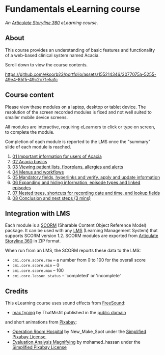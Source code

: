 # Fundamentals eLearning course

*An [Articulate Storyline 360](https://www.articulate.com/360/storyline/) eLearning course.*

## About

This course provides an understanding of basic features and functionality of a web-based clinical system named Acacia.

Scroll down to view the course contents.

https://github.com/ekoorb23/portfolio/assets/155214346/3077075a-5255-49e4-85f5-49c2c71e5a1c

## Course content

Please view these modules on a laptop, desktop or tablet device. The resolution of the screen recorded modules is fixed and not well suited to smaller mobile device screens.

All modules are interactive, requiring eLearners to click or type on screen, to complete the module.

Completion of each module is reported to the LMS once the "summary" slide of each module is reached.

1. [01 Important information for users of Acacia](/01/story.html)
2. [02 Acacia basics](/02/story.html)
3. [03 Viewing patient lists, floorplans, allergies and alerts](/03/story.html)
4. [04 Menus and workflows](/04/story.html)
5. [05 Mandatory fields, hyperlinks and verify, apply and update information](/05/story.html)
6. [06 Expanding and hiding information, episode types and linked episodes](/06/story.html)
7. [07 Nested trees, shortcuts for recording date and time, and lookup fields](/07/story.html)
8. [08 Conclusion and next steps (3 mins)](/08/story.html)

## Integration with LMS

Each module is a [SCORM](https://scorm.com/scorm-explained/one-minute-scorm-overview/) (Sharable Content Object Reference Model) package. It can be used with any [LMS](https://en.wikipedia.org/wiki/Learning_management_system) (Learning Management System) that supports SCORM version 1.2. SCORM modules are exported from [Articulate Storyline 360](https://www.articulate.com/360/storyline/) in ZIP format.

When run from an LMS, the SCORM reports these data to the LMS:

* `cmi.core.score.raw` – a number from 0 to 100 for the overall score
* `cmi.core.score.min` – 0
* `cmi.core.score.max` – 100
* `cmi.core.lesson_status` – 'completed' or 'incomplete'

## Credits

This eLearning course uses sound effects from [FreeSound](https://freesound.org/):
* [mac typing](https://freesound.org/people/ThatMisfit/sounds/413462/) by ThatMisfit published in the [public domain](https://creativecommons.org/publicdomain/zero/1.0/)

and short animations from [Pixabay](https://pixabay.com/):

* [Operation Room Hospital](https://pixabay.com/videos/operation-room-hospital-surgery-71017/) by New_Make_Spot under the [Simplified Pixabay License](https://pixabay.com/service/license/),
* [Evaluation Analysis Magnifying](https://pixabay.com/videos/evaluation-analysis-magnifying-glass-69480) by mohamed_hassan under the [Simplified Pixabay License](https://pixabay.com/service/license/)
